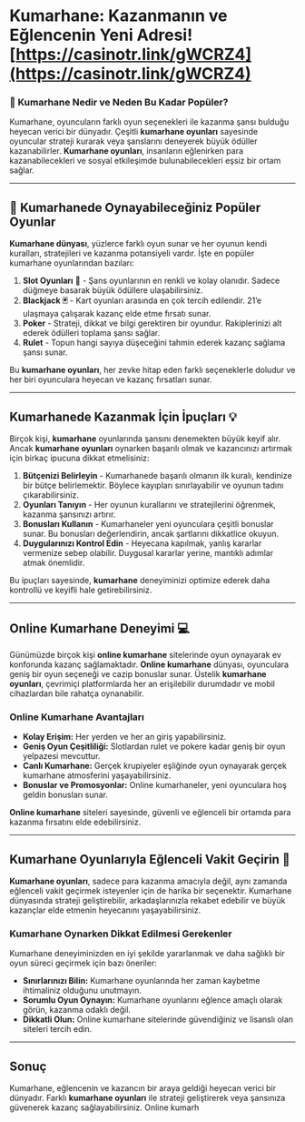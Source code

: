 # Kumarhane: Kazanmanın ve Eğlencenin Yeni Adresi! [https://casinotr.link/gWCRZ4](https://casinotr.link/gWCRZ4)

### 🎰 Kumarhane Nedir ve Neden Bu Kadar Popüler?

Kumarhane, oyuncuların farklı oyun seçenekleri ile kazanma şansı bulduğu heyecan verici bir dünyadır. Çeşitli **kumarhane oyunları** sayesinde oyuncular strateji kurarak veya şanslarını deneyerek büyük ödüller kazanabilirler. **Kumarhane oyunları**, insanların eğlenirken para kazanabilecekleri ve sosyal etkileşimde bulunabilecekleri eşsiz bir ortam sağlar.

---

## 🎲 Kumarhanede Oynayabileceğiniz Popüler Oyunlar

**Kumarhane dünyası**, yüzlerce farklı oyun sunar ve her oyunun kendi kuralları, stratejileri ve kazanma potansiyeli vardır. İşte en popüler kumarhane oyunlarından bazıları:

1. **Slot Oyunları** 🎰 - Şans oyunlarının en renkli ve kolay olanıdır. Sadece düğmeye basarak büyük ödüllere ulaşabilirsiniz.
2. **Blackjack 🃏** - Kart oyunları arasında en çok tercih edilendir. 21’e ulaşmaya çalışarak kazanç elde etme fırsatı sunar.
3. **Poker** - Strateji, dikkat ve bilgi gerektiren bir oyundur. Rakiplerinizi alt ederek ödülleri toplama şansı sağlar.
4. **Rulet** - Topun hangi sayıya düşeceğini tahmin ederek kazanç sağlama şansı sunar.

Bu **kumarhane oyunları**, her zevke hitap eden farklı seçeneklerle doludur ve her biri oyunculara heyecan ve kazanç fırsatları sunar.

---

## Kumarhanede Kazanmak İçin İpuçları 💡

Birçok kişi, **kumarhane** oyunlarında şansını denemekten büyük keyif alır. Ancak **kumarhane oyunları** oynarken başarılı olmak ve kazancınızı artırmak için birkaç ipucuna dikkat etmelisiniz:

1. **Bütçenizi Belirleyin** - Kumarhanede başarılı olmanın ilk kuralı, kendinize bir bütçe belirlemektir. Böylece kayıpları sınırlayabilir ve oyunun tadını çıkarabilirsiniz.
2. **Oyunları Tanıyın** - Her oyunun kurallarını ve stratejilerini öğrenmek, kazanma şansınızı artırır.
3. **Bonusları Kullanın** - Kumarhaneler yeni oyunculara çeşitli bonuslar sunar. Bu bonusları değerlendirin, ancak şartlarını dikkatlice okuyun.
4. **Duygularınızı Kontrol Edin** - Heyecana kapılmak, yanlış kararlar vermenize sebep olabilir. Duygusal kararlar yerine, mantıklı adımlar atmak önemlidir.

Bu ipuçları sayesinde, **kumarhane** deneyiminizi optimize ederek daha kontrollü ve keyifli hale getirebilirsiniz.

---

## Online Kumarhane Deneyimi 💻

Günümüzde birçok kişi **online kumarhane** sitelerinde oyun oynayarak ev konforunda kazanç sağlamaktadır. **Online kumarhane** dünyası, oyunculara geniş bir oyun seçeneği ve cazip bonuslar sunar. Üstelik **kumarhane oyunları**, çevrimiçi platformlarda her an erişilebilir durumdadır ve mobil cihazlardan bile rahatça oynanabilir.

### Online Kumarhane Avantajları

- **Kolay Erişim:** Her yerden ve her an giriş yapabilirsiniz.
- **Geniş Oyun Çeşitliliği:** Slotlardan rulet ve pokere kadar geniş bir oyun yelpazesi mevcuttur.
- **Canlı Kumarhane:** Gerçek krupiyeler eşliğinde oyun oynayarak gerçek kumarhane atmosferini yaşayabilirsiniz.
- **Bonuslar ve Promosyonlar:** Online kumarhaneler, yeni oyunculara hoş geldin bonusları sunar.

**Online kumarhane** siteleri sayesinde, güvenli ve eğlenceli bir ortamda para kazanma fırsatını elde edebilirsiniz.

---

## Kumarhane Oyunlarıyla Eğlenceli Vakit Geçirin 🎉

**Kumarhane oyunları**, sadece para kazanma amacıyla değil, aynı zamanda eğlenceli vakit geçirmek isteyenler için de harika bir seçenektir. Kumarhane dünyasında strateji geliştirebilir, arkadaşlarınızla rekabet edebilir ve büyük kazançlar elde etmenin heyecanını yaşayabilirsiniz.

### Kumarhane Oynarken Dikkat Edilmesi Gerekenler

Kumarhane deneyiminizden en iyi şekilde yararlanmak ve daha sağlıklı bir oyun süreci geçirmek için bazı öneriler:

- **Sınırlarınızı Bilin:** Kumarhane oyunlarında her zaman kaybetme ihtimaliniz olduğunu unutmayın.
- **Sorumlu Oyun Oynayın:** Kumarhane oyunlarını eğlence amaçlı olarak görün, kazanma odaklı değil.
- **Dikkatli Olun:** Online kumarhane sitelerinde güvendiğiniz ve lisanslı olan siteleri tercih edin.

---

## Sonuç

Kumarhane, eğlencenin ve kazancın bir araya geldiği heyecan verici bir dünyadır. Farklı **kumarhane oyunları** ile strateji geliştirerek veya şansınıza güvenerek kazanç sağlayabilirsiniz. Online kumarh
